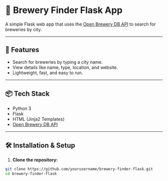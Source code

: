 # 🍺 Brewery Finder Flask App

A simple Flask web app that uses the [Open Brewery DB API](https://www.openbrewerydb.org/) to search for breweries by city.

---

## 🚀 Features

- Search for breweries by typing a city name.
- View details like name, type, location, and website.
- Lightweight, fast, and easy to run.

---

## 📦 Tech Stack

- Python 3
- Flask
- HTML (Jinja2 Templates)
- [Open Brewery DB API](https://api.openbrewerydb.org/)

---

## 🛠️ Installation & Setup

1. **Clone the repository:**

```bash
git clone https://github.com/yourusername/brewery-finder-flask.git
cd brewery-finder-flask
